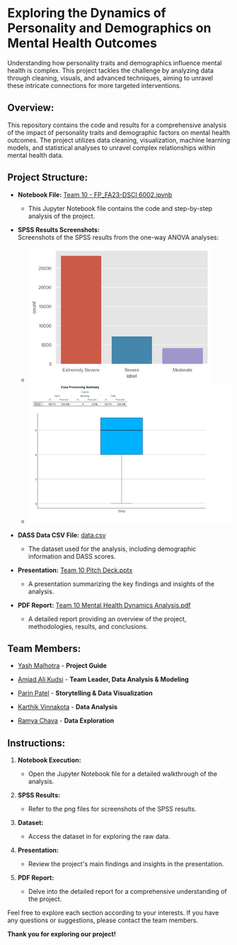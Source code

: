 # Exploring the Dynamics of Personality and Demographics on Mental Health Outcomes

Understanding how personality traits and demographics influence mental health is complex. This project tackles the challenge by analyzing data through cleaning, visuals, and advanced techniques, aiming to unravel these intricate connections for more targeted interventions.

## Overview:

This repository contains the code and results for a comprehensive analysis of the impact of personality traits and demographic factors on mental health outcomes. The project utilizes data cleaning, visualization, machine learning models, and statistical analyses to unravel complex relationships within mental health data.

## Project Structure:

- **Notebook File:** [Team 10 - FP_FA23-DSCI 6002.ipynb](https://github.com/Intro-to-Data-Science-Team-10/Analysis-of-Mental-Health-Dynamics/blob/main/Team%2010%20-%20FP_FA23-DSCI%206002.ipynb)
  - This Jupyter Notebook file contains the code and step-by-step analysis of the project.

- **SPSS Results Screenshots:** <br>
 Screenshots of the SPSS results from the one-way ANOVA analyses:
  - ![Alt Text](https://github.com/Intro-to-Data-Science-Team-10/Analysis-of-Mental-Health-Dynamics/blob/main/Picture1.png)
  - ![Alt Text](https://github.com/Intro-to-Data-Science-Team-10/Analysis-of-Mental-Health-Dynamics/blob/main/Picture2.png)

- **DASS Data CSV File:** [data.csv](https://github.com/Intro-to-Data-Science-Team-10/Analysis-of-Mental-Health-Dynamics/blob/main/data.csv)
  - The dataset used for the analysis, including demographic information and DASS scores.

- **Presentation:** [Team 10 Pitch Deck.pptx](https://github.com/Intro-to-Data-Science-Team-10/Analysis-of-Mental-Health-Dynamics/blob/main/Team%2010%20Pitch%20Deck.pptx)
  - A presentation summarizing the key findings and insights of the analysis.

- **PDF Report:** [Team 10 Mental Health Dynamics Analysis.pdf](https://github.com/Intro-to-Data-Science-Team-10/Analysis-of-Mental-Health-Dynamics/blob/main/Team%2010%20Mental%20Health%20Dynamics%20Analysis.pdf)
  - A detailed report providing an overview of the project, methodologies, results, and conclusions.

## Team Members:

- [Yash Malhotra](https://github.com/yashmalhotra124) - **Project Guide**

- [Amjad Ali Kudsi](https://github.com/AmjadKudsi) - **Team Leader, Data Analysis & Modeling**
- [Parin Patel](https://github.com/Parinv014) - **Storytelling & Data Visualization**
- [Karthik Vinnakota](https://github.com/karthik-vinnakota) - **Data Analysis**
- [Ramya Chava](https://github.com/ramyachava412) - **Data Exploration**

## Instructions:

1. **Notebook Execution:**
   - Open the Jupyter Notebook file for a detailed walkthrough of the analysis.

2. **SPSS Results:**
   - Refer to the png files for screenshots of the SPSS results.

3. **Dataset:**
   - Access the dataset in for exploring the raw data.

4. **Presentation:**
   - Review the project's main findings and insights in the presentation.

5. **PDF Report:**
   - Delve into the detailed report for a comprehensive understanding of the project.

Feel free to explore each section according to your interests. If you have any questions or suggestions, please contact the team members.

**Thank you for exploring our project!**

